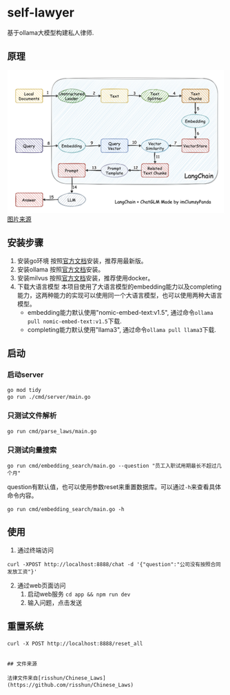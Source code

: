 # self-lawyer

基于ollama大模型构建私人律师.

## 原理

![](https://github.com/datawhalechina/llm-universe/raw/main/figures/C1-3-langchain.png)
[图片来源](https://github.com/datawhalechina/llm-universe/blob/main/notebook/C1%20%E5%A4%A7%E5%9E%8B%E8%AF%AD%E8%A8%80%E6%A8%A1%E5%9E%8B%20LLM%20%E4%BB%8B%E7%BB%8D/3.LangChain%20%E7%AE%80%E4%BB%8B.md)

## 安装步骤

1. 安装go环境
   按照[官方文档](https://go.dev/doc/install)安装，推荐用最新版。
2. 安装ollama
   按照[官方文档](https://github.com/ollama/ollama)安装。
3. 安装milvus
   按照[官方文档](https://milvus.io/docs/install_standalone-docker.md)安装，推荐使用docker。
4. 下载大语言模型
   本项目使用了大语言模型的embedding能力以及completing能力，这两种能力的实现可以使用同一个大语言模型，也可以使用两种大语言模型。
   - embedding能力默认使用"nomic-embed-text:v1.5", 通过命令`ollama pull nomic-embed-text:v1.5`下载.
   - completing能力默认使用"llama3", 通过命令`ollama pull llama3`下载.

## 启动

### 启动server

```
go mod tidy
go run ./cmd/server/main.go
```

### 只测试文件解析

```
go run cmd/parse_laws/main.go
```

### 只测试向量搜索

```
go run cmd/embedding_search/main.go --question "员工入职试用期最长不超过几个月"
```

question有默认值，也可以使用参数reset来重置数据库。可以通过`-h`来查看具体命令内容。

```
go run cmd/embedding_search/main.go -h
```

## 使用

1. 通过终端访问

```
curl -XPOST http://localhost:8888/chat -d '{"question":"公司没有按照合同发放工资"}'
```

2. 通过web页面访问
   1. 启动web服务
      `cd app && npm run dev`
   2. 输入问题，点击发送

## 重置系统

```
curl -X POST http://localhost:8888/reset_all
```

```

## 文件来源

法律文件来自[risshun/Chinese_Laws](https://github.com/risshun/Chinese_Laws)
```
